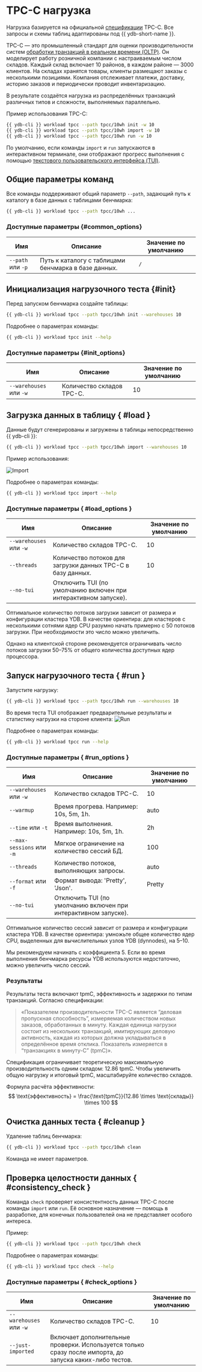 # TPC-C нагрузка

Нагрузка базируется на официальной [спецификации](https://www.tpc.org/tpc_documents_current_versions/pdf/tpc-c_v5.11.0.pdf) TPC-C. Все запросы и схемы таблиц адаптированы под {{ ydb-short-name }}.

TPC-C — это промышленный стандарт для оценки производительности систем [обработки транзакций в реальном времени (OLTP)](https://ru.wikipedia.org/wiki/OLTP). Он моделирует работу розничной компании с настраиваемым числом складов. Каждый склад включает 10 районов, в каждом районе — 3000 клиентов. На складах хранятся товары, клиенты размещают заказы с несколькими позициями. Компания отслеживает платежи, доставку, историю заказов и периодически проводит инвентаризацию.

В результате создаётся нагрузка из распределённых транзакций различных типов и сложности, выполняемых параллельно.

Пример использования TPC-C:

```bash
{{ ydb-cli }} workload tpcc --path tpcc/10wh init -w 10
{{ ydb-cli }} workload tpcc --path tpcc/10wh import -w 10
{{ ydb-cli }} workload tpcc --path tpcc/10wh run -w 10
```

По умолчанию, если команды `import` и `run` запускаются в интерактивном терминале, они отображают прогресс выполнения с помощью [текстового пользовательского интерфейса (TUI)](https://en.wikipedia.org/wiki/Text-based_user_interface).

## Общие параметры команд

Все команды поддерживают общий параметр `--path`, задающий путь к каталогу в базе данных с таблицами бенчмарка:

```bash
{{ ydb-cli }} workload tpcc --path tpcc/10wh ...
```

### Доступные параметры {#common_options}

| Имя                | Описание                                             | Значение по умолчанию |
|--------------------|------------------------------------------------------|-----------------------|
| `--path` или `-p`  | Путь к каталогу с таблицами бенчмарка в базе данных. | `/`                   |

## Инициализация нагрузочного теста {#init}

Перед запуском бенчмарка создайте таблицы:

```bash
{{ ydb-cli }} workload tpcc --path tpcc/10wh init --warehouses 10
```

Подробнее о параметрах команды:

```bash
{{ ydb-cli }} workload tpcc init --help
```

### Доступные параметры {#init_options}

| Имя                     | Описание                      | Значение по умолчанию |
|-------------------------|-------------------------------|-----------------------|
| `--warehouses` или `-w` | Количество складов TPC-C.     | 10                    |

## Загрузка данных в таблицу { #load }

Данные будут сгенерированы и загружены в таблицы непосредственно {{ ydb-cli }}:

```bash
{{ ydb-cli }} workload tpcc --path tpcc/10wh import --warehouses 10
```

Пример использования:

![Import](_assets/tpcc-import.gif)

Подробнее о параметрах команды:

```bash
{{ ydb-cli }} workload tpcc import --help
```

### Доступные параметры { #load_options }

| Имя                     | Описание                                                                 | Значение по умолчанию |
|-------------------------|--------------------------------------------------------------------------|-----------------------|
| `--warehouses` или `-w` | Количество складов TPC-C.                                                | 10                    |
| `--threads`             | Количество потоков для загрузки данных TPC-C в базу данных.              | 10                    |
| `--no-tui`              | Отключить TUI (по умолчанию включен при интерактивном запуске).          |                       |

Оптимальное количество потоков загрузки зависит от размера и конфигурации кластера YDB. В качестве ориентира: для кластеров с несколькими сотнями ядер CPU разумно начать примерно с 50 потоков загрузки. При необходимости это число можно увеличить.

Однако на клиентской стороне рекомендуется ограничивать число потоков загрузки 50–75% от общего количества доступных ядер процессора.

## Запуск нагрузочного теста { #run }

Запустите нагрузку:

```bash
{{ ydb-cli }} workload tpcc --path tpcc/10wh run --warehouses 10
```

Во время теста TUI отображает предварительные результаты и статистику нагрузки на стороне клиента:
![Run](_assets/tpcc-run.gif)

Подробнее о параметрах команды:

```bash
{{ ydb-cli }} workload tpcc run --help
```

### Доступные параметры { #run_options }

| Имя                      | Описание                                                                 | Значение по умолчанию |
|--------------------------|--------------------------------------------------------------------------|-----------------------|
| `--warehouses` или `-w`  | Количество складов TPC-C.                                                | 10                    |
| `--warmup`               | Время прогрева. Например: 10s, 5m, 1h.                                   | auto                  |
| `--time` или `-t`        | Время выполнения. Например: 10s, 5m, 1h.                                 | 2h                    |
| `--max-sessions` или `-m`| Мягкое ограничение на количество сессий БД.                              | 100                   |
| `--threads`              | Количество потоков, выполняющих запросы.                                 | auto                  |
| `--format` или `-f`      | Формат вывода: 'Pretty', 'Json'.                                         | Pretty                |
| `--no-tui`               | Отключить TUI (по умолчанию включен при интерактивном запуске).          |                       |

Оптимальное количество сессий зависит от размера и конфигурации кластера YDB. В качестве ориентира: умножьте общее количество ядер CPU, выделенных для вычислительных узлов YDB (dynnodes), на 5–10.

Мы рекомендуем начинать с коэффициента 5. Если во время выполнения бенчмарка ресурсы YDB используются недостаточно, можно увеличить число сессий.

### Результаты

Результаты теста включают tpmC, эффективность и задержки по типам транзакций. Согласно спецификации:

> «Показателем производительности TPC-C является “деловая пропускная способность”, измеряемая количеством новых заказов, обработанных в минуту. Каждая единица нагрузки состоит из нескольких транзакций, имитирующих деловую активность, каждая из которых должна укладываться в определённое время отклика. Показатель измеряется в “транзакциях в минуту-C” (tpmC)».

Спецификация ограничивает теоретическую максимальную производительность одним складом: 12.86 tpmC. Чтобы увеличить общую нагрузку и итоговый tpmC, масштабируйте количество складов.

Формула расчёта эффективности:
$$
\text{эффективность} = \frac{\text{tpmC}}{12.86 \times \text{склады}} \times 100
$$

## Очистка данных теста { #cleanup }

Удаление таблиц бенчмарка:

```bash
{{ ydb-cli }} workload tpcc --path tpcc/10wh clean
```

Команда не имеет параметров.

## Проверка целостности данных { #consistency_check }

Команда `check` проверяет консистентность данных TPC-C после команды `import` или `run`. Её основное назначение — помощь в разработке, для конечных пользователей она не представляет особого интереса.

Пример:

```bash
{{ ydb-cli }} workload tpcc --path tpcc/10wh check
```

Подробнее о параметрах команды:

```bash
{{ ydb-cli }} workload tpcc check --help
```

### Доступные параметры { #check_options }

| Имя                     | Описание                                                                                                  | Значение по умолчанию |
|-------------------------|-----------------------------------------------------------------------------------------------------------|-----------------------|
| `--warehouses` или `-w` | Количество складов TPC-C.                                                                                 | 10                    |
| `--just-imported`       | Включает дополнительные проверки. Используется только сразу после импорта, до запуска каких-либо тестов.  |                       |
